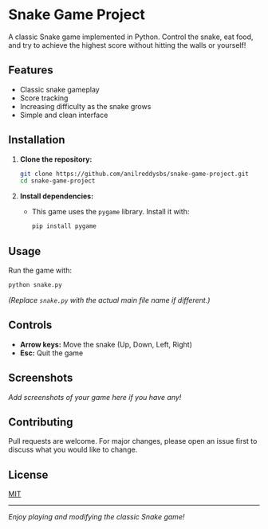 # Snake Game Project

A classic Snake game implemented in Python. Control the snake, eat food, and try to achieve the highest score without hitting the walls or yourself!

## Features

- Classic snake gameplay
- Score tracking
- Increasing difficulty as the snake grows
- Simple and clean interface

## Installation

1. **Clone the repository:**
   ```bash
   git clone https://github.com/anilreddysbs/snake-game-project.git
   cd snake-game-project
   ```

2. **Install dependencies:**
   - This game uses the `pygame` library. Install it with:
     ```bash
     pip install pygame
     ```

## Usage

Run the game with:
```bash
python snake.py
```
*(Replace `snake.py` with the actual main file name if different.)*

## Controls

- **Arrow keys:** Move the snake (Up, Down, Left, Right)
- **Esc:** Quit the game

## Screenshots

_Add screenshots of your game here if you have any!_

## Contributing

Pull requests are welcome. For major changes, please open an issue first to discuss what you would like to change.

## License

[MIT](LICENSE)

---

*Enjoy playing and modifying the classic Snake game!*
